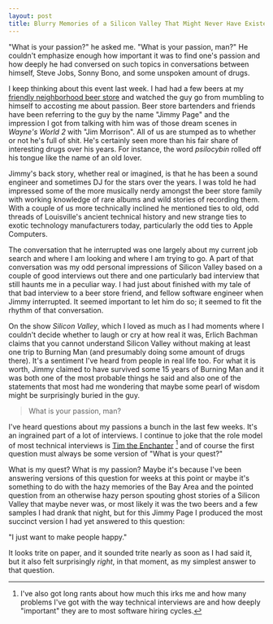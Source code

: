 ```yaml
---
layout: post
title: Blurry Memories of a Silicon Valley That Might Never Have Existed, or The Purple Bay Area Haze
---
```


"What is your passion?" he asked me. "What is your passion, man?" He
couldn't emphasize enough how important it was to find one's passion and
how deeply he had conversed on such topics in conversations between
himself, Steve Jobs, Sonny Bono, and some unspoken amount of drugs.

I keep thinking about this event last week. I had had a few beers at my
[friendly neighborhood beer store](http://louisvillebeerstore.com/) and
watched the guy go from mumbling to himself to accosting me about
passion. Beer store bartenders and friends have been referring to the
guy by the name "Jimmy Page" and the impression I got from talking with
him was of those dream scenes in *Wayne's World 2* with "Jim Morrison".
All of us are stumped as to whether or not he's full of shit. He's
certainly seen more than his fair share of interesting drugs over his
years. For instance, the word *psilocybin* rolled off his tongue like
the name of an old lover.

Jimmy's back story, whether real or imagined, is that he has been a sound
engineer and sometimes DJ for the stars over the years. I was told he
had impressed some of the more musically nerdy amongst the beer store
family with working knowledge of rare albums and wild stories of
recording them. With a couple of us more technically inclined he
mentioned ties to old, odd threads of Louisville's ancient technical
history and new strange ties to exotic technology manufacturers today,
particularly the odd ties to Apple Computers.

The conversation that he interrupted was one largely about my current
job search and where I am looking and where I am trying to go. A part of
that conversation was my odd personal impressions of Silicon Valley
based on a couple of good interviews out there and one particularly bad
interview that still haunts me in a peculiar way. I had just about
finished with my tale of that bad interview to a beer store friend, and
fellow software engineer when Jimmy interrupted. It seemed important to
let him do so; it seemed to fit the rhythm of that conversation.

On the show *Silicon Valley*, which I loved as much as I had moments
where I couldn't decide whether to laugh or cry at how real it was,
Erlich Bachman claims that you cannot understand Silicon Valley without
making at least one trip to Burning Man (and presumably doing some
amount of drugs there). It's a sentiment I've heard from people in real
life too. For what it is worth, Jimmy claimed to have survived some 15
years of Burning Man and it was both one of the most probable things he
said and also one of the statements that most had me wondering that
maybe some pearl of wisdom might be surprisingly buried in the guy.

> What is your passion, man?

I've heard questions about my passions a bunch in the last few weeks.
It's an ingrained part of a lot of interviews. I continue to joke that
the role model of most technical interviews is [Tim the
Enchanter](http://www.youtube.com/watch?v=aZJZK6rzjns) [^1] and of
course the first question must always be some version of "What is your
quest?"

What is my quest? What is my passion? Maybe it's because I've been
answering versions of this question for weeks at this point or maybe
it's something to do with the hazy memories of the Bay Area and the
pointed question from an otherwise hazy person spouting ghost stories of
a Silicon Valley that maybe never was, or most likely it was the two
beers and a few samples I had drank that night, but for this Jimmy Page
I produced the most succinct version I had yet answered to this
question:

"I just want to make people happy."

It looks trite on paper, and it sounded trite nearly as soon as I had
said it, but it also felt surprisingly *right*, in that moment, as my
simplest answer to that question.

[^1]: I've also got long rants about how much this irks me and how many
  problems I've got with the way technical interviews are and how deeply
  "important" they are to most software hiring cycles.

<!-- vim: set ai spell tw=72 ft=markdown: -->
